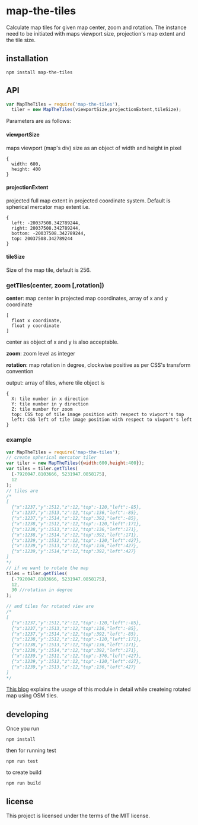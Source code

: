 # map-the-tiles
Calculate map tiles for given map center, zoom and rotation. The instance need to be initiated with maps viewport size, projection's map extent and the tile size.
## installation

```
npm install map-the-tiles
```

## API
```javascript
var MapTheTiles = require('map-the-tiles'),
  tiler = new MapTheTiles(viewportSize,projectionExtent,tileSize);  
``` 
Parameters are as follows:
#### viewportSize
maps viewport (map's div) size as an object of width and height in pixel 
```
{
  width: 600,
  height: 400
}
```
#### projectionExtent
projected full map extent in projected coordinate system. Default is spherical mercator map extent i.e.

```
{
  left: -20037508.342789244,
  right: 20037508.342789244,
  bottom: -20037508.342789244,
  top: 20037508.342789244
}
```

#### tileSize
Size of the map tile, default is 256.

### getTiles(center, zoom [,rotation])
**center**: map center in projected map coordinates, array of x and y coordinate 
```
[
  float x coordinate,
  float y coordinate
]
```
center as object of x and y is also acceptable.

**zoom**: zoom level as integer

**rotation**: map rotation in degree, clockwise positive as per CSS's transform convention 

output: array of tiles, where tile object is 
```
{
  X: tile number in x direction
  Y: tile number in y direction 
  Z: tile number for zoom
  top: CSS top of tile image position with respect to viwport's top
  left: CSS left of tile image position with respect to viwport's left
}
```
### example
```javascript
var MapTheTiles = require('map-the-tiles');
// create spherical mercator tiler
var tiler = new MapTheTiles({width:600,height:400});
var tiles = tiler.getTiles(
  [-7920047.8103666, 5231947.0858175],
  12   
);
// tiles are
/*
[
  {"x":1237,"y":1512,"z":12,"top":-120,"left":-85},
  {"x":1237,"y":1513,"z":12,"top":136,"left":-85},
  {"x":1237,"y":1514,"z":12,"top":392,"left":-85},
  {"x":1238,"y":1512,"z":12,"top":-120,"left":171},
  {"x":1238,"y":1513,"z":12,"top":136,"left":171},
  {"x":1238,"y":1514,"z":12,"top":392,"left":171},
  {"x":1239,"y":1512,"z":12,"top":-120,"left":427},
  {"x":1239,"y":1513,"z":12,"top":136,"left":427},
  {"x":1239,"y":1514,"z":12,"top":392,"left":427}
]
*/
// if we want to rotate the map 
tiles = tiler.getTiles(
  [-7920047.8103666, 5231947.0858175],
  12,
  30 //rotation in degree
);

// and tiles for rotated view are
/*
[
  {"x":1237,"y":1512,"z":12,"top":-120,"left":-85},
  {"x":1237,"y":1513,"z":12,"top":136,"left":-85},
  {"x":1237,"y":1514,"z":12,"top":392,"left":-85},
  {"x":1238,"y":1512,"z":12,"top":-120,"left":171},
  {"x":1238,"y":1513,"z":12,"top":136,"left":171},
  {"x":1238,"y":1514,"z":12,"top":392,"left":171},
  {"x":1239,"y":1511,"z":12,"top":-376,"left":427},
  {"x":1239,"y":1512,"z":12,"top":-120,"left":427},
  {"x":1239,"y":1513,"z":12,"top":136,"left":427}
]
*/
```

[This blog](http://maps-on-blackboard.com/articles/osm-tiles-map-with-rotation/) explains the usage of this module in detail while createing rotated map using OSM tiles. 
## developing
Once you run
 
```npm install```

then for running test 

```npm run test```

to create build

```npm run build```

## license
This project is licensed under the terms of the MIT license.
